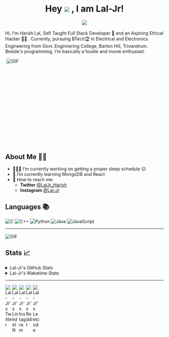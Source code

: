 <div align="center">
  
# Hey <img src="https://media.tenor.com/images/822fb670841c6f6582fefbb82e338a50/tenor.gif" width="29px"> , I am Lal-Jr! 

![](https://visitor-badge.glitch.me/badge?page_id=Lal-Jr)
</div>

Hi, I'm Harish Lal, Self Taught Full Stack Developer 📖 and an Aspiring Ethical Hacker 👨‍💻 . Currently, pursuing BTech🏆 in Electrical and Electronics Engineering from Govt. Enginnering College, Barton Hill, Trivandrum. Beside's programming, I'm basically a foodie and movie enthusiast.

<img align="right" alt="GIF" height="300px" src="https://github.com/abhisheknaiidu/abhisheknaiidu/blob/master/code.gif?raw=true" width="500" height="320"/>

## About Me 👱🏼

- 👨🏽‍💻 I’m currently working on getting a proper sleep schedule :wink:
- 🌱 I’m currently learning MongoDB and React
- 💬 How to reach me: 
    - **Twitter** [@LalJr_Harish](https://twitter.com/LalJr_Harish)
    - **Instagram** [@Lal-Jr](https://www.instagram.com/_lal._.jr_/)
    
## Languages 📚 

![C](https://img.shields.io/badge/-C-000?style=flat&logo=C)
![C++](https://img.shields.io/badge/-C++-000?style=flat&logo=C%2B%2B&logoColor=00599C)
![Python](https://img.shields.io/badge/-Python-000?style=flat&logo=python)
![Java](https://img.shields.io/badge/-Java-000?style=flat&logo=Java&logoColor=007396)
![JavaScript](https://img.shields.io/badge/-JavaScript-000?style=flat&logo=javascript)

---

<img align="center" alt="GIF" src="https://github4life.herokuapp.com/Lal-Jr.gif"/>

##  Stats 📈 

<details>
  <summary> Lal-Jr's GitHub Stats </summary>
<a href="https://github.com/Lal-Jr">
<img align="center" src="https://github-readme-stats.vercel.app/api?username=Lal-Jr&show_icons=true&theme=tokyonight&icon_color=6392DF&hide=prs" alt="Lal-Jr's GitHub Stats" />
</a> 
<a href="https://github.com/Lal-Jr">
<img align="center" src="https://github-readme-stats.vercel.app/api/top-langs/?username=Lal-Jr&layout=compact&show_icons=true&theme=tokyonight&icon_color=6392DF&hide=prs" />
</a>
</details>
<details>
<summary> Lal-Jr's Wakatime Stats </summary>
<!--START_SECTION:waka-->
![Profile Views](http://img.shields.io/badge/Profile%20Views-4-blue)

![Lines of code](https://img.shields.io/badge/From%20Hello%20World%20I%27ve%20Written-3792%20lines%20of%20code-blue)

**🐱 My Github Data** 

> 🏆 208 Contributions in the Year 2020
 > 
> 📦 300 Bytes Used in Github's Storage 
 > 
> 🚫 Not Opted to Hire
 > 
> 📜 12 Public Repositories
 > 
> 🔑 2 Private Repositories 

**I'm an Early 🐤** 

```text
🌞 Morning    44 commits     █████████░░░░░░░░░░░░░░░░   36.36% 
🌆 Daytime    58 commits     ████████████░░░░░░░░░░░░░   47.93% 
🌃 Evening    12 commits     ██░░░░░░░░░░░░░░░░░░░░░░░   9.92% 
🌙 Night      7 commits      █░░░░░░░░░░░░░░░░░░░░░░░░   5.79%

```
📅 **I'm Most Productive on Friday** 

```text
Monday       9 commits      █░░░░░░░░░░░░░░░░░░░░░░░░   7.44% 
Tuesday      0 commits      ░░░░░░░░░░░░░░░░░░░░░░░░░   0.0% 
Wednesday    30 commits     ██████░░░░░░░░░░░░░░░░░░░   24.79% 
Thursday     3 commits      ░░░░░░░░░░░░░░░░░░░░░░░░░   2.48% 
Friday       68 commits     ██████████████░░░░░░░░░░░   56.2% 
Saturday     10 commits     ██░░░░░░░░░░░░░░░░░░░░░░░   8.26% 
Sunday       1 commits      ░░░░░░░░░░░░░░░░░░░░░░░░░   0.83%

```


📊 **This Week I Spent My Time On** 

```text
⌚︎ Time Zone: Asia/Kolkata

💬 Programming Languages: 
Java                     4 hrs 43 mins       ████████████████░░░░░░░░░   66.94% 
Python                   1 hr 26 mins        █████░░░░░░░░░░░░░░░░░░░░   20.54% 
C++                      50 mins             ███░░░░░░░░░░░░░░░░░░░░░░   11.94% 
JSON                     1 min               ░░░░░░░░░░░░░░░░░░░░░░░░░   0.32% 
Git Config               0 secs              ░░░░░░░░░░░░░░░░░░░░░░░░░   0.21%

🔥 Editors: 
VS Code                  7 hrs 3 mins        █████████████████████████   100.0%

🐱‍💻 Projects: 
Unknown Project          5 hrs 27 mins       ███████████████████░░░░░░   77.34% 
Ticket_Reservation       51 mins             ███░░░░░░░░░░░░░░░░░░░░░░   12.26% 
Password-Protected-PDF   42 mins             ██░░░░░░░░░░░░░░░░░░░░░░░   10.14% 
Phone-Details-Collector  1 min               ░░░░░░░░░░░░░░░░░░░░░░░░░   0.26%

💻 Operating System: 
Windows                  7 hrs 3 mins        █████████████████████████   100.0%

```

**I Mostly Code in HTML** 

```text
HTML                     4 repos             ███████████░░░░░░░░░░░░░░   44.44% 
C++                      2 repos             █████░░░░░░░░░░░░░░░░░░░░   22.22% 
Java                     2 repos             █████░░░░░░░░░░░░░░░░░░░░   22.22% 
Python                   1 repos             ██░░░░░░░░░░░░░░░░░░░░░░░   11.11%

```


**Timeline**

![Chart not found](https://github.com/Lal-Jr/Lal-Jr/blob/master/charts/bar_graph.png) 


<!--END_SECTION:waka-->
</details>

--- 

<a href="https://twitter.com/LalJr_Harish">
  <img align="left" alt="Lal-Jr's Twitter" width="22px" src="https://cdn.jsdelivr.net/npm/simple-icons@v3/icons/twitter.svg" />
</a>
<a href="https://www.linkedin.com/in/Lal-Jr/">
  <img align="left" alt="Lal-Jr's LinkdeIN" width="22px" src="https://cdn.jsdelivr.net/npm/simple-icons@v3/icons/linkedin.svg" />
</a>
<a href="https://www.instagram.com/_lal._.jr_/">
  <img align="left" alt="Lal-Jr's Instagram" width="22px" src="https://cdn.jsdelivr.net/npm/simple-icons@v3/icons/instagram.svg" />
</a>
<a href="https://www.reddit.com/user/Lal-Jr/">
  <img align="left" alt="Lal-Jr's Reddit" width="22px" src="https://cdn.jsdelivr.net/npm/simple-icons@v3/icons/reddit.svg" />
</a>
<a href="https://leetcode.com/Lal-Jr/">
  <img align="left" alt="Lal-Jr's Leetcode" width="22px" src="https://cdn.jsdelivr.net/npm/simple-icons@v3/icons/leetcode.svg" />
</a>

